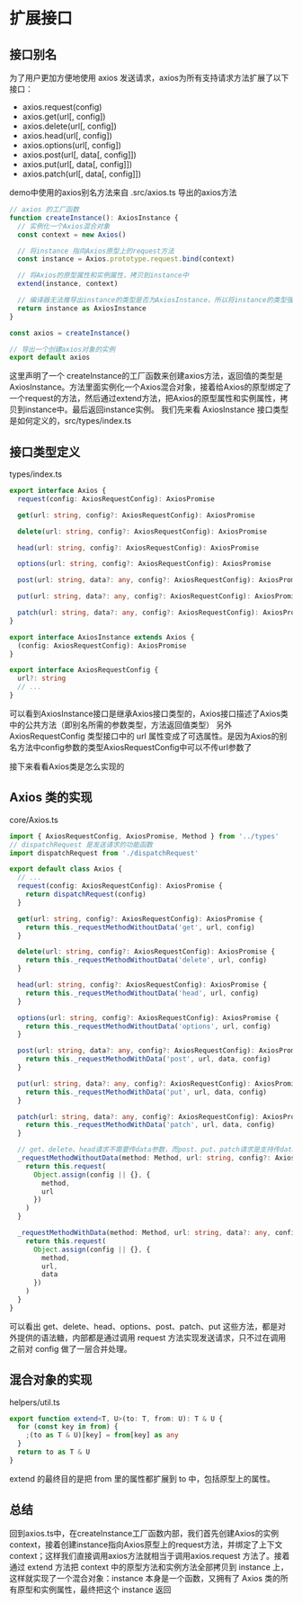 # 扩展接口
## 接口别名
为了用户更加方便地使用 axios 发送请求，axios为所有支持请求方法扩展了以下接口：
- axios.request(config)
- axios.get(url[, config])
- axios.delete(url[, config])
- axios.head(url[, config])
- axios.options(url[, config])
- axios.post(url[, data[, config]])
- axios.put(url[, data[, config]])
- axios.patch(url[, data[, config]])

demo中使用的axios别名方法来自 .src/axios.ts 导出的axios方法
```js
// axios 的工厂函数
function createInstance(): AxiosInstance {
  // 实例化一个Axios混合对象  
  const context = new Axios()

  // 将instance 指向Axios原型上的request方法
  const instance = Axios.prototype.request.bind(context)

  // 将Axios的原型属性和实例属性，拷贝到instance中
  extend(instance, context)

  // 编译器无法推导出instance的类型是否为AxiosInstance，所以将instance的类型强制断言为AxiosInstance
  return instance as AxiosInstance
}

const axios = createInstance()

// 导出一个创建axios对象的实例
export default axios
```
这里声明了一个 createInstance的工厂函数来创建axios方法，返回值的类型是AxiosInstance。方法里面实例化一个Axios混合对象，接着给Axios的原型绑定了一个request的方法，然后通过extend方法，把Axios的原型属性和实例属性，拷贝到instance中。最后返回instance实例。
我们先来看 AxiosInstance 接口类型是如何定义的，src/types/index.ts

## 接口类型定义
types/index.ts

```typescript
export interface Axios {
  request(config: AxiosRequestConfig): AxiosPromise

  get(url: string, config?: AxiosRequestConfig): AxiosPromise

  delete(url: string, config?: AxiosRequestConfig): AxiosPromise

  head(url: string, config?: AxiosRequestConfig): AxiosPromise

  options(url: string, config?: AxiosRequestConfig): AxiosPromise

  post(url: string, data?: any, config?: AxiosRequestConfig): AxiosPromise

  put(url: string, data?: any, config?: AxiosRequestConfig): AxiosPromise

  patch(url: string, data?: any, config?: AxiosRequestConfig): AxiosPromise
}

export interface AxiosInstance extends Axios {
  (config: AxiosRequestConfig): AxiosPromise
}

export interface AxiosRequestConfig {
  url?: string
  // ...
}
```
可以看到AxiosInstance接口是继承Axios接口类型的，Axios接口描述了Axios类中的公共方法（即别名所需的参数类型，方法返回值类型）
另外 AxiosRequestConfig 类型接口中的 url 属性变成了可选属性。是因为Axios的别名方法中config参数的类型AxiosRequestConfig中可以不传url参数了

接下来看看Axios类是怎么实现的

## Axios 类的实现
core/Axios.ts
```typescript
import { AxiosRequestConfig, AxiosPromise, Method } from '../types'
// dispatchRequest 是发送请求的功能函数
import dispatchRequest from './dispatchRequest'

export default class Axios {
  // ...
  request(config: AxiosRequestConfig): AxiosPromise {
    return dispatchRequest(config)
  }

  get(url: string, config?: AxiosRequestConfig): AxiosPromise {
    return this._requestMethodWithoutData('get', url, config)
  }

  delete(url: string, config?: AxiosRequestConfig): AxiosPromise {
    return this._requestMethodWithoutData('delete', url, config)
  }

  head(url: string, config?: AxiosRequestConfig): AxiosPromise {
    return this._requestMethodWithoutData('head', url, config)
  }

  options(url: string, config?: AxiosRequestConfig): AxiosPromise {
    return this._requestMethodWithoutData('options', url, config)
  }

  post(url: string, data?: any, config?: AxiosRequestConfig): AxiosPromise {
    return this._requestMethodWithData('post', url, data, config)
  }

  put(url: string, data?: any, config?: AxiosRequestConfig): AxiosPromise {
    return this._requestMethodWithData('put', url, data, config)
  }

  patch(url: string, data?: any, config?: AxiosRequestConfig): AxiosPromise {
    return this._requestMethodWithData('patch', url, data, config)
  }

  // get、delete、head请求不需要传data参数，而post、put、patch请求是支持传data参数的，我们需要将url、data与config参数做一个合并
  _requestMethodWithoutData(method: Method, url: string, config?: AxiosRequestConfig) {
    return this.request(
      Object.assign(config || {}, {
        method,
        url
      })
    )
  }

  _requestMethodWithData(method: Method, url: string, data?: any, config?: AxiosRequestConfig) {
    return this.request(
      Object.assign(config || {}, {
        method,
        url,
        data
      })
    )
  }
}
```

可以看出 get、delete、head、options、post、patch、put 这些方法，都是对外提供的语法糖，内部都是通过调用 request 方法实现发送请求，只不过在调用之前对 config 做了一层合并处理。

## 混合对象的实现
helpers/util.ts

```typescript
export function extend<T, U>(to: T, from: U): T & U {
  for (const key in from) {
    ;(to as T & U)[key] = from[key] as any
  }
  return to as T & U
}
```
extend 的最终目的是把 from 里的属性都扩展到 to 中，包括原型上的属性。

## 总结
回到axios.ts中，在createInstance工厂函数内部，我们首先创建Axios的实例context，接着创建instance指向Axios原型上的request方法，并绑定了上下文context；这样我们直接调用axios方法就相当于调用axios.request 方法了。接着通过 extend 方法把 context 中的原型方法和实例方法全部拷贝到 instance 上，这样就实现了一个混合对象：instance 本身是一个函数，又拥有了 Axios 类的所有原型和实例属性，最终把这个 instance 返回


